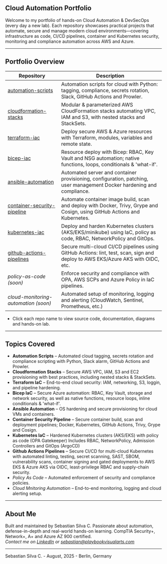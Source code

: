 ## Cloud Automation Portfolio

Welcome to my portfolio of hands-on Cloud Automation & DevSecOps (every day a new lab). Each repository showcases practical projects that automate, secure and manage modern cloud environments—covering infrastructure as code, CI/CD pipelines, container and Kubernetes security, monitoring and compliance automation across AWS and Azure.

---

## Portfolio Overview

| Repository                                                                                               | Description                                                                                                                     |
|----------------------------------------------------------------------------------------------------------|---------------------------------------------------------------------------------------------------------------------------------|
| [automation-scripts](https://github.com/Cloud-Automation-Portfolio/automation-scripts)                   | Automation scripts for cloud with Python: tagging, compliance, secrets rotation, Slack, GitHub Actions and Prowler.             |
| [cloudformation-stacks](https://github.com/Cloud-Automation-Portfolio/cloudformation-stacks)             | Modular & parameterized AWS CloudFormation stacks automating VPC, IAM and S3, with nested stacks and StackSets.                 |
| [terraform-iac](https://github.com/Cloud-Automation-Portfolio/terraform-iac)                             | Deploy secure AWS & Azure resources with Terraform, modules, variables and remote state.                                        |
| [bicep-iac](https://github.com/Cloud-Automation-Portfolio/bicep-iac)                                     | Resource deploy with Bicep: RBAC, Key Vault and NSG automation; native functions, loops, conditionals & 'what-if'.              |
| [ansible-automation](https://github.com/Cloud-Automation-Portfolio/ansible-automation)                   | Automated server and container provisioning, configuration, patching, user management Docker hardening and compliance.          |
| [container-security-pipeline](https://github.com/Cloud-Automation-Portfolio/container-security-pipeline) | Automate container image build, scan and deploy with Docker, Trivy, Grype and Cosign, using GitHub Actions and Kubernetes.      |
| [kubernetes-iac](https://github.com/Cloud-Automation-Portfolio/kubernetes-iac)                           | Deploy and harden Kubernetes clusters (AKS/EKS/minikube) using IaC, policy as code, RBAC, NetworkPolicy and GitOps.             |
| [github-actions-pipelines](https://github.com/Cloud-Automation-Portfolio/github-actions-pipelines)       | Secure multi-cloud CI/CD pipelines using GitHub Actions: lint, test, scan, sign and deploy to AWS EKS/Azure AKS with OIDC, etc. |
| *policy-as-code (soon)*                                                                                  | Enforce security and compliance with OPA, AWS SCPs and Azure Policy in IaC pipelines.                                           |
| *cloud-monitoring-automation (soon)*                                                                     | Automated setup of monitoring, logging and alerting (CloudWatch, Sentinel, Prometheus, etc.)                                    |

* Click each repo name to view source code, documentation, diagrams and hands-on lab.

---

## Topics Covered

- **Automation Scripts** – Automated cloud tagging, secrets rotation and compliance scripting with Python, Slack alarm, GitHub Actions and Prowler.
- **Cloudformation Stacks** – Secure AWS VPC, IAM, S3 and EC2 provisioning with best practices, including nested stacks & StackSets.
- **Terraform IaC** – End-to-end cloud security: IAM, networking, S3, loggin, and pipeline hardening.
- **Bicep IaC** – Secure Azure automation: RBAC, Key Vault, storage and network security, as well as native functions, resource loops, inline conditionals & 'what-if'. 
- **Ansible Automation** – OS hardening and secure provisioning for cloud VMs and containers.
- **Container Security Pipeline** – Secure container build, scan and deployment pipelines; Docker, Kubernetes, GitHub Actions, Trivy, Grype and Cosign.
- **Kubernetes IaC** – Hardened Kubernetes clusters (AKS/EKS) with policy as code (OPA Gatekeeper) Includes RBAC, NetworkPolicy, Admission Controllers and GitOps (ArgoCD)
- **Github Actions Pipelines** – Secure CI/CD for multi-cloud Kubernetes with automated linting, testing, secret scanning, SAST, SBOM, vulnerability scans, container signing and gated deployments to AWS EKS & Azure AKS via OIDC, least-privilege RBAC and supply-chain security.
- *Policy As Code* – Automated enforcement of security and compliance policies.
- *Cloud Mnitoring Automation* – End-to-end monitoring, logging and cloud alerting setup.


---

## About Me

Built and maintained by Sebastian Silva C. Passionate about automation, defense-in-depth and real-world hands-on learning. 
CompTIA Security+, Network+, A+ and Azure AZ 900 certified.   
*Contact me on [LinkedIn](https://www.linkedin.com/in/sebastiansilc) or [sebastian@playbookvisualarts.com](mailto:sebastian@playbookvisualarts.com)*

---

Sebastian Silva C. - August, 2025 - Berlin, Germany
